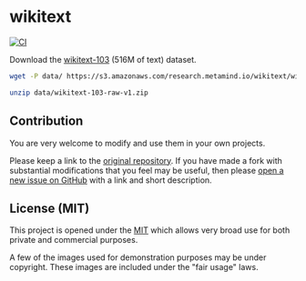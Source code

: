 <!--
 Copyright (c) 2023 Victor I. Afolabi

 This software is released under the MIT License.
 https://opensource.org/licenses/MIT
-->

# wikitext

[![CI](https://github.com/victor-iyi/wikitext/actions/workflows/ci.yml/badge.svg)](https://github.com/victor-iyi/wikitext/actions/workflows/ci.yml)

Download the [wikitext-103] (516M of text) dataset.

[wikitext-103]: https://blog.einstein.ai/the-wikitext-long-term-dependency-language-modeling-dataset/

```sh
wget -P data/ https://s3.amazonaws.com/research.metamind.io/wikitext/wikitext-103-raw-v1.zip

unzip data/wikitext-103-raw-v1.zip
```

## Contribution

You are very welcome to modify and use them in your own projects.

Please keep a link to the [original repository]. If you have made a fork with
substantial modifications that you feel may be useful, then please [open a new
issue on GitHub][issues] with a link and short description.

## License (MIT)

This project is opened under the [MIT][license] which allows very
broad use for both private and commercial purposes.

A few of the images used for demonstration purposes may be under copyright.
These images are included under the "fair usage" laws.

[original repository]: https://github.com/victor-iyi/wikitext
[issues]: https://github.com/victor-iyi/wikitext/issues
[license]: ./LICENSE
